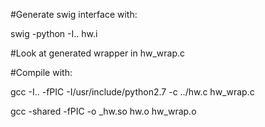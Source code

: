 #Generate swig interface with:

swig -python -I.. hw.i

#Look at generated wrapper in hw_wrap.c


#Compile with:

gcc -I.. -fPIC -I/usr/include/python2.7 -c ../hw.c hw_wrap.c

gcc -shared -fPIC -o _hw.so hw.o hw_wrap.o
